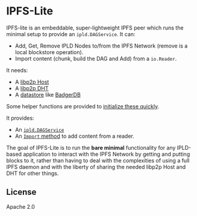 # IPFS-Lite

IPFS-lite is an embeddable, super-lightweight IPFS peer which runs the minimal
setup to provide an `ipld.DAGService`. It can:

* Add, Get, Remove IPLD Nodes to/from the IPFS Network (remove is a local blockstore operation).
* Import content (chunk, build the DAG and Add) from a `io.Reader`.

It needs:

* A [libp2p Host](https://godoc.org/github.com/libp2p/go-libp2p#New)
* A [libp2p DHT](https://godoc.org/github.com/libp2p/go-libp2p-kad-dht#New)
* A [datastore](https://godoc.org/github.com/ipfs/go-datastore) like [BadgerDB](https://godoc.org/github.com/ipfs/go-ds-badger)

Some helper functions are provided to
[initialize these quickly](https://godoc.org/github.com/hsanjuan/ipfs-lite#SetupLibp2p).

It provides:

* An [`ipld.DAGService`](https://godoc.org/github.com/ipfs/go-ipld-format#DAGService)
* An [`Import` method](https://godoc.org/github.com/hsanjuan/ipfs-lite#Peer.Import) to add content from a reader.

The goal of IPFS-Lite is to run the **bare minimal** functionality for any
IPLD-based application to interact with the IPFS Network by getting and
putting blocks to it, rather than having to deal with the complexities of
using a full IPFS daemon and with the liberty of sharing the needed libp2p
Host and DHT for other things.

## License

Apache 2.0

